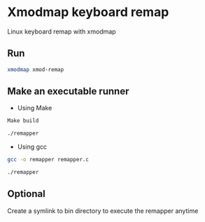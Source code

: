 # Xmodmap keyboard remap

Linux keyboard remap with xmodmap

## Run
```bash
xmodmap xmod-remap
```

## Make an executable runner
- Using Make
```bash 
Make build
```

```bash 
./remapper
```

- Using gcc
```bash
gcc -o remapper remapper.c
```

```bash
./remapper
```

## Optional
Create a symlink to bin directory to execute the remapper anytime

